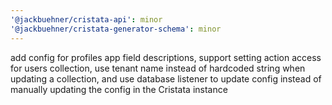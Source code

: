 ```yaml
---
'@jackbuehner/cristata-api': minor
'@jackbuehner/cristata-generator-schema': minor
---
```


add config for profiles app field descriptions, support setting action access for users collection, use tenant name instead of hardcoded string when updating a collection, and use database listener to update config instead of manually updating the config in the Cristata instance
